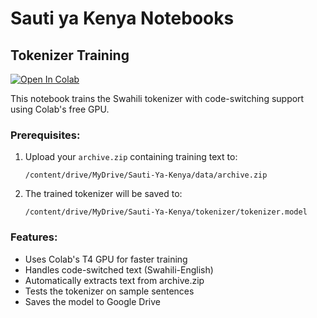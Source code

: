 # Sauti ya Kenya Notebooks

## Tokenizer Training

[![Open In Colab](https://colab.research.google.com/assets/colab-badge.svg)](https://colab.research.google.com/github/Msingi-AI/Sauti-Ya-Kenya/blob/main/notebooks/train_tokenizer_from_archive.ipynb)

This notebook trains the Swahili tokenizer with code-switching support using Colab's free GPU.

### Prerequisites:
1. Upload your `archive.zip` containing training text to:
   ```
   /content/drive/MyDrive/Sauti-Ya-Kenya/data/archive.zip
   ```

2. The trained tokenizer will be saved to:
   ```
   /content/drive/MyDrive/Sauti-Ya-Kenya/tokenizer/tokenizer.model
   ```

### Features:
- Uses Colab's T4 GPU for faster training
- Handles code-switched text (Swahili-English)
- Automatically extracts text from archive.zip
- Tests the tokenizer on sample sentences
- Saves the model to Google Drive
